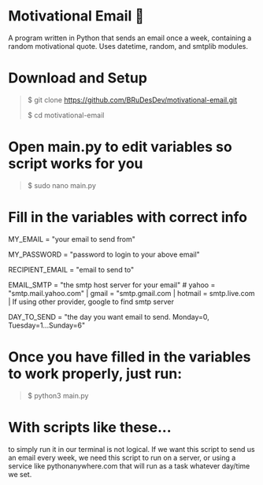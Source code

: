 # Motivational Email 📧
A program written in Python that sends an email once a week, containing a random motivational quote.  Uses datetime, random, and smtplib modules.


# Download and Setup
>$ git clone https://github.com/BRuDesDev/motivational-email.git
>
>$ cd motivational-email

# Open main.py to edit variables so script works for you
>$ sudo nano main.py

# Fill in the variables with correct info
MY_EMAIL = "your email to send from"

MY_PASSWORD = "password to login to your above email"

RECIPIENT_EMAIL = "email to send to"

EMAIL_SMTP = "the smtp host server for your email"  # yahoo = "smtp.mail.yahoo.com" | gmail = "smtp.gmail.com | hotmail = smtp.live.com | If using other provider, google to find smtp server

DAY_TO_SEND = "the day you want email to send. Monday=0, Tuesday=1...Sunday=6"

# Once you have filled in the variables to work properly, just run:
>$ python3 main.py

# With scripts like these... 
to simply run it in our terminal is not logical. If we want this script to send us an email every week, we need this script to run on a server, or using a service like pythonanywhere.com that will run as a task whatever day/time we set.
